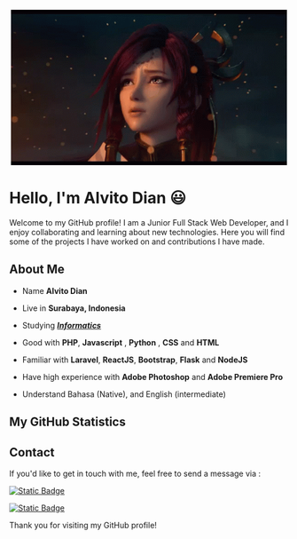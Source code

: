 <p align="center">
<img alt="Banner" src="Asset/galo-king-of-glory.gif">
</p>

# Hello, I'm Alvito Dian :smiley:

Welcome to my GitHub profile! I am a Junior Full Stack Web Developer, and I enjoy collaborating and learning about new technologies. Here you will find some of the projects I have worked on and contributions I have made.

## About Me

- Name **Alvito Dian**

- Live in **Surabaya, Indonesia**

- Studying [***Informatics***]()

- Good with **PHP**, **Javascript** , **Python** , **CSS** and **HTML**

- Familiar with **Laravel**, **ReactJS**, **Bootstrap**, **Flask** and **NodeJS**

- Have high experience with **Adobe Photoshop** and **Adobe Premiere Pro**

- Understand Bahasa (Native), and English (intermediate)

<!-- 
## Recent Projects
- [Project Name 1](link_to_project_1) - Brief description of this project.
- [Project Name 2](link_to_project_2) - Brief description of this project.

## Open Source Contributions

I am passionate about contributing to open-source projects that I use and love. Here are some of my recent contributions:

- [Project Name 1](link_to_contribution_1) - Brief description of this contribution.
- [Project Name 2](link_to_contribution_2) - Brief description of this contribution. -->

## My GitHub Statistics
<!-- <img src="https://github-readme-stats-liard-delta-49.vercel.app/api/top-langs/?username=AlvitoDian&layout=donut-vertical&theme=radical" alt="Top Languages">
<img src="https://github-readme-stats-liard-delta-49.vercel.app/api?username=AlvitoDian&show_icons=true&theme=radical" alt="GitHub Stats"> !-->

## Contact

If you'd like to get in touch with me, feel free to send a message via :
<p>
<a href="mailto:alvidpp23@gmail.com"><img alt="Static Badge" src="https://img.shields.io/badge/Email-alvidpp23%40gmail.com-red?logo=gmail"></a>
</p>
<p>
<a href="https://www.linkedin.com/in/alvito-dian-pratama-putra-474b3a247/"><img alt="Static Badge" src="https://img.shields.io/badge/LinkedIn-Alvito%20Dian-blue?logo=linkedin"></a>
</p>


Thank you for visiting my GitHub profile!
